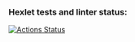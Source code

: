 ### Hexlet tests and linter status:
[![Actions Status](https://github.com/DedMazai36/frontend-project-46/workflows/hexlet-check/badge.svg)](https://github.com/DedMazai36/frontend-project-46/actions)